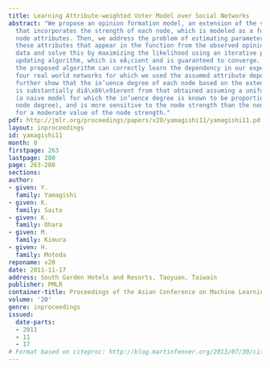 ```yaml
---
title: Learning Attribute-weighted Voter Model over Social Networks
abstract: "We propose an opinion formation model, an extension of the voter model
  that incorporates the strength of each node, which is modeled as a function of the
  node attributes. Then, we address the problem of estimating parameter values for
  these attributes that appear in the function from the observed opinion formation
  data and solve this by maximizing the likelihood using an iterative parameter value
  updating algorithm, which is eÂ¡cient and is guaranteed to converge. We show that
  the proposed algorithm can correctly learn the dependency in our experiments on
  four real world networks for which we used the assumed attribute dependency. We
  further show that the in’uence degree of each node based on the extended voter model
  is substantially diâ\x86\x91erent from that obtained assuming a uniform strength
  (a naive model for which the in’uence degree is known to be proportional to the
  node degree), and is more sensitive to the node strength than the node degree even
  for a moderate value of the node strength."
pdf: http://jmlr.org/proceedings/papers/v20/yamagishi11/yamagishi11.pdf
layout: inproceedings
id: yamagishi11
month: 0
firstpage: 263
lastpage: 280
page: 263-280
sections: 
author:
- given: Y.
  family: Yamagishi
- given: K.
  family: Saito
- given: K.
  family: Ohara
- given: M.
  family: Kimura
- given: H.
  family: Motoda
reponame: v20
date: 2011-11-17
address: South Garden Hotels and Resorts, Taoyuan, Taiwain
publisher: PMLR
container-title: Proceedings of the Asian Conference on Machine Learning
volume: '20'
genre: inproceedings
issued:
  date-parts:
  - 2011
  - 11
  - 17
# Format based on citeproc: http://blog.martinfenner.org/2013/07/30/citeproc-yaml-for-bibliographies/
---
```

